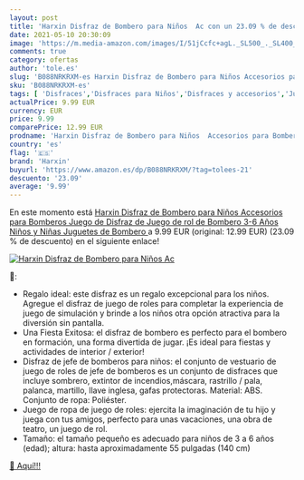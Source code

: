 ```yaml
---
layout: post
title: 'Harxin Disfraz de Bombero para Niños  Ac con un 23.09 % de descuento'
date: 2021-05-10 20:30:09
image: 'https://m.media-amazon.com/images/I/51jCcfc+agL._SL500_._SL400_.jpg'
comments: true
category: ofertas
author: 'tole.es'
slug: 'B088NRKRXM-es Harxin Disfraz de Bombero para Niños Accesorios para...'
sku: 'B088NRKRXM-es'
tags: [ 'Disfraces','Disfraces para Niños','Disfraces y accesorios','Juguetes','Juguetes y juegos','harxin','juguetes', ]
actualPrice: 9.99 EUR
currency: EUR
price: 9.99
comparePrice: 12.99 EUR
prodname: 'Harxin Disfraz de Bombero para Niños  Accesorios para Bomberos  Juego de Disfraz de Juego de rol de Bombero 3-6 Años Niños y Niñas  Juguetes de Bombero '
country: 'es'
flag: '🇪🇸'
brand: 'Harxin'
buyurl: 'https://www.amazon.es/dp/B088NRKRXM/?tag=tolees-21'
descuento: '23.09'
average: '9.99'
---
```


En este momento está [Harxin Disfraz de Bombero para Niños  Accesorios para Bomberos  Juego de Disfraz de Juego de rol de Bombero 3-6 Años Niños y Niñas  Juguetes de Bombero ](https://www.amazon.es/dp/B088NRKRXM/?tag=tolees-21) a 9.99 EUR (original: 12.99 EUR) (23.09 %  de descuento) en el siguiente enlace!

[![Harxin Disfraz de Bombero para Niños  Ac](https://m.media-amazon.com/images/I/51jCcfc+agL._SL500_._SL400_.jpg)](https://www.amazon.es/dp/B088NRKRXM/?tag=tolees-21)

🔎:

- Regalo ideal: este disfraz es un regalo excepcional para los niños. Agregue el disfraz de juego de roles para completar la experiencia de juego de simulación y brinde a los niños otra opción atractiva para la diversión sin pantalla.
- Una Fiesta Exitosa: el disfraz de bombero es perfecto para el bombero en formación, una forma divertida de jugar. ¡Es ideal para fiestas y actividades de interior / exterior!
- Disfraz de jefe de bomberos para niños: el conjunto de vestuario de juego de roles de jefe de bomberos es un conjunto de disfraces que incluye sombrero, extintor de incendios,máscara, rastrillo / pala, palanca, martillo, llave inglesa, gafas protectoras. Material: ABS. Conjunto de ropa: Poliéster.
- Juego de ropa de juego de roles: ejercita la imaginación de tu hijo y juega con tus amigos, perfecto para unas vacaciones, una obra de teatro, un juego de rol.
- Tamaño: el tamaño pequeño es adecuado para niños de 3 a 6 años (edad); altura: hasta aproximadamente 55 pulgadas (140 cm)

[🛒 Aquí!!!](https://www.amazon.es/dp/B088NRKRXM/?tag=tolees-21)
